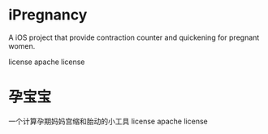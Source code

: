 iPregnancy
==========

A iOS project that provide contraction counter and quickening for pregnant women.

license apache license

孕宝宝
==========

一个计算孕期妈妈宫缩和胎动的小工具
license apache license
